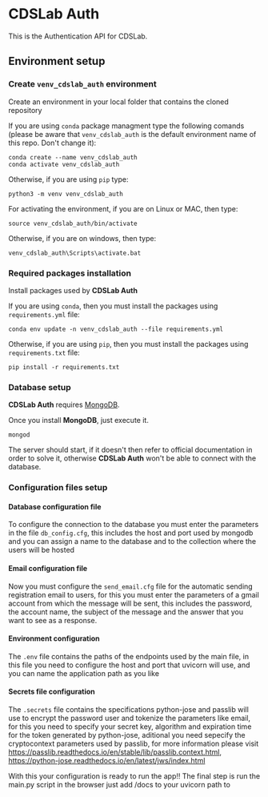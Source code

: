 # CDSLab Auth

This is the Authentication API for CDSLab.

## Environment setup

### Create `venv_cdslab_auth` environment

Create an environment in your local folder that contains the cloned repository

If you are using `conda` package managment type the following comands (please
be aware that `venv_cdslab_auth` is the default environment name of this repo.
Don't change it):

```shell
conda create --name venv_cdslab_auth
conda activate venv_cdslab_auth
```

Otherwise, if you are using `pip` type:

```shell
python3 -m venv venv_cdslab_auth
```

For activating the environment, if you are on Linux or MAC, then type:

```shell
source venv_cdslab_auth/bin/activate
```

Otherwise, if you are on windows, then type:

```shell
venv_cdslab_auth\Scripts\activate.bat
```

### Required packages installation

Install packages used by **CDSLab Auth**

If you are using `conda`, then you must install the packages using
`requirements.yml` file:

```shell
conda env update -n venv_cdslab_auth --file requirements.yml
```

Otherwise, if you are using `pip`, then you must install the packages using 
`requirements.txt` file:

```shell
pip install -r requirements.txt
```

### Database setup

**CDSLab Auth** requires [MongoDB](https://www.mongodb.com/try/download/community).

Once you install **MongoDB**, just execute it.

```shell
mongod
```

The server should start, if it doesn't then refer to official documentation in
order to solve it, otherwise **CDSLab Auth** won't be able to connect with the
database.

### Configuration files setup

#### Database configuration file


To configure the connection to the database you must enter the parameters in the file `db_config.cfg`, this includes the host and port used by mongodb and you can assign a name to the database and to the collection where the users will be hosted

#### Email configuration file

Now you must configure the `send_email.cfg` file for the automatic sending registration email to users, for this you must enter the parameters of a gmail account from which the message will be sent, this includes the password, the account name, the subject of the message and the answer that you want to see as a response.


#### Environment configuration

The `.env` file contains the paths of the endpoints used by the main file, in this file you need to configure the host and port that uvicorn will use, and you can name the application path as you like

#### Secrets file configuration

The `.secrets` file contains the specifications python-jose and passlib will use to encrypt the password user and tokenize the parameters like email, for this you need to specify your secret key, algorithm and expiration time for the token generated by python-jose, aditional you need sepecify the cryptocontext parameters used by passlib, for more information please visit https://passlib.readthedocs.io/en/stable/lib/passlib.context.html, https://python-jose.readthedocs.io/en/latest/jws/index.html

With this your configuration is ready to run the app!!
The final step is run the main.py script in the browser just add /docs to your uvicorn path to 
    
